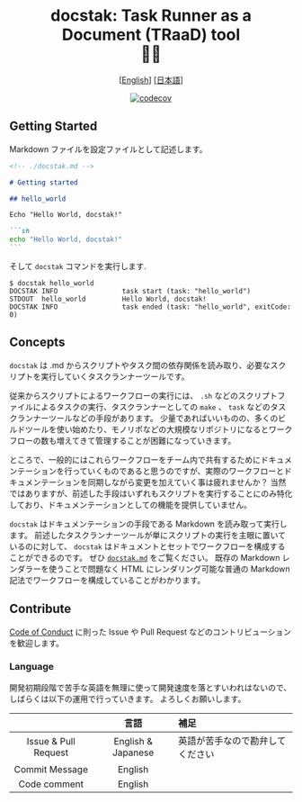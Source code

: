 <div align="center">

# docstak: Task Runner as a Document (TRaaD) tool<br>🐶🥞

[[English](./README.md)] [[日本語](./README.ja.md)]

[![codecov](https://codecov.io/gh/kasaikou/docstak/graph/badge.svg?token=QZTCJ1A852)](https://codecov.io/gh/kasaikou/docstak)
</div>

## Getting Started

Markdown ファイルを設定ファイルとして記述します。

````md
<!-- ./docstak.md -->

# Getting started

## hello_world

Echo "Hello World, docstak!"

```sh
echo "Hello World, docstak!"
```
````

そして `docstak` コマンドを実行します.

```terminal
$ docstak hello_world
DOCSTAK INFO                task start (task: "hello_world")
STDOUT  hello_world         Hello World, docstak!
DOCSTAK INFO                task ended (task: "hello_world", exitCode: 0)
```

## Concepts

`docstak` は .md からスクリプトやタスク間の依存関係を読み取り、必要なスクリプトを実行していくタスクランナーツールです。

従来からスクリプトによるワークフローの実行には、 `.sh` などのスクリプトファイルによるタスクの実行、タスクランナーとしての `make` 、 `task` などのタスクランナーツールなどの手段があります。
少量であればいいものの、多くのビルドツールを使い始めたり、モノリポなどの大規模なリポジトリになるとワークフローの数も増えてきて管理することが困難になっていきます。

ところで、一般的にはこれらワークフローをチーム内で共有するためにドキュメンテーションを行っていくものであると思うのですが、実際のワークフローとドキュメンテーションを同期しながら変更を加えていく事は疲れませんか？
当然ではありますが、前述した手段はいずれもスクリプトを実行することにのみ特化しており、ドキュメンテーションとしての機能を提供していません。

`docstak` はドキュメンテーションの手段である Markdown を読み取って実行します。
前述したタスクランナーツールが単にスクリプトの実行を主眼に置いているのに対して、 `docstak` はドキュメントとセットでワークフローを構成することができるのです。
ぜひ [`docstak.md`](./docstak.md) をご覧ください。
既存の Markdown レンダラーを使うことで問題なく HTML にレンダリング可能な普通の Markdown 記法でワークフローを構成していることがわかります。

## Contribute

[Code of Conduct](./CODE_OF_CONDUCT.md) に則った Issue や Pull Request などのコントリビューションを歓迎します。

### Language

開発初期段階で苦手な英語を無理に使って開発速度を落とすいわれはないので、しばらくは以下の運用で行っていきます。
よろしくお願いします。

| | 言語 | 補足
| :-: | :-: | :--
| Issue & Pull Request | English & Japanese | 英語が苦手なので勘弁してください
| Commit Message | English |
| Code comment | English |
